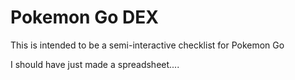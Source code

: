 # Pokemon Go DEX

This is intended to be a semi-interactive checklist for Pokemon Go

I should have just made a spreadsheet....
